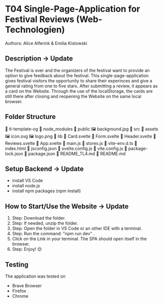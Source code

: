# T04 Single-Page-Application for Festival Reviews (Web-Technologien)

Authors: Alice Alferink & Emilia Kistowski

## Description -> Update
The Festival is over and the organizers of the festival want to provide an option to give feedback about the festival. This single-page-application gives festival visitors the opportunity to share their experinces and give a general rating from one to five stars. After submitting a review, it appears as a card on the Website. Through the use of the localStorage, the cards are still there after closing and reopening the Website on the same local browser. 


## Folder Structure
📁 tl-template-og
    📁 node_modules
    📁 public
        🖼️ background.jpg
    📁 src
        📁 assets
            🖼️ icon.svg
            🖼️ logo.png
        📁 lib
            📄 Card.svelte
            📄 Form.svelte
            📄 Header.svelte
            📄 Reviews.svelte
        📄 App.svelte
        📄 main.js
        📄 stores.js
        📄 vite-env.d.ts
    📄 index.html
    📄 jsconfig.json
    📄 svelte.config.js
    📄 vite.config.js
    📄 package-lock.json
    📄 package.json
    📄 README_TL4.md
    📄 README.md
    

## Setup Backend -> Update
- install VS Code
- install node.js
- install npm packages (npm install)

## How to Start/Use the Website -> Update
1. Step: Download the folder.
2. Step: If needed, unzip the folder.
3. Step: Open the folder in VS Code or an other IDE with a terminal. 
5. Step: Run the command: "npm run dev" .
6. Click on the Link in your terminal. The SPA should open itself in the browser. 
7. Step: Enjoy! 😊


## Testing
The application was tested on
- Brave Browser
- Firefox
- Chrome